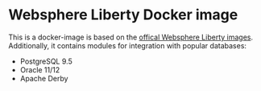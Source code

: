 # Websphere Liberty Docker image

This is a docker-image is based on the [offical Websphere Liberty images](https://hub.docker.com/_/websphere-liberty/).
Additionally, it contains modules for integration with popular databases:

* PostgreSQL 9.5
* Oracle 11/12
* Apache Derby